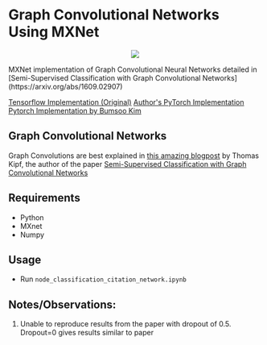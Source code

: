 # Graph Convolutional Networks Using MXNet
<p align="center">
    <img src="citation_network.png"/>
</p>
MXNet implementation of Graph Convolutional Neural Networks detailed in [Semi-Supervised Classification with Graph Convolutional Networks](https://arxiv.org/abs/1609.02907)

[Tensorflow Implementation (Original)](https://github.com/tkipf/gcn)
[Author's PyTorch Implementation](https://github.com/tkipf/pygcn)
[Pytorch Implementation by Bumsoo Kim](https://github.com/meliketoy/graph-cnn.pytorch)

## Graph Convolutional Networks
Graph Convolutions are best explained in [this amazing blogpost](https://tkipf.github.io/graph-convolutional-networks/) by Thomas Kipf, 
the author of the paper [Semi-Supervised Classification with Graph Convolutional Networks](https://arxiv.org/abs/1609.02907)

## Requirements
- Python
- MXnet
- Numpy

## Usage

- Run `node_classification_citation_network.ipynb`

## Notes/Observations:
1. Unable to reproduce results from the paper with dropout of 0.5. Dropout=0 gives results similar to paper